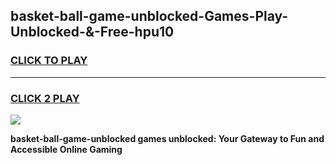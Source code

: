 
## basket-ball-game-unblocked-Games-Play-Unblocked-&-Free-hpu10
<h3>
<a href="https://premium76.site?title=basket-ball-game-unblocked&ref=24A">CLICK TO PLAY</a></h3>
<hr>

<h3>
<a href="https://premium76.site?title=basket-ball-game-unblocked&ref=24A">CLICK 2 PLAY</a>
  
</h3>

<a href="https://premium76.site?title=basket-ball-game-unblocked&ref=24A"><img src="https://clearcache.store/games.png"></a>


**basket-ball-game-unblocked games unblocked: Your Gateway to Fun and Accessible Online Gaming**
